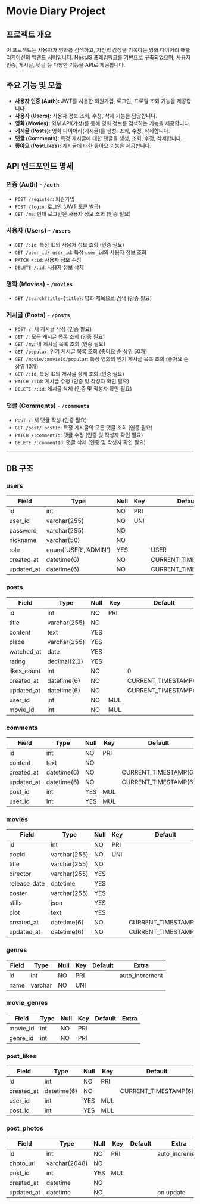 # Movie Diary Project

## 프로젝트 개요

이 프로젝트는 사용자가 영화를 검색하고, 자신의 감상을 기록하는 영화 다이어리 애플리케이션의 백엔드 서버입니다. NestJS 프레임워크를 기반으로 구축되었으며, 사용자 인증, 게시글, 댓글 등 다양한 기능을 API로 제공합니다.

## 주요 기능 및 모듈

-   **사용자 인증 (Auth):** JWT를 사용한 회원가입, 로그인, 프로필 조회 기능을 제공합니다.
-   **사용자 (Users):** 사용자 정보 조회, 수정, 삭제 기능을 담당합니다.
-   **영화 (Movies):** 외부 API(가상)를 통해 영화 정보를 검색하는 기능을 제공합니다.
-   **게시글 (Posts):** 영화 다이어리(게시글)를 생성, 조회, 수정, 삭제합니다.
-   **댓글 (Comments):** 특정 게시글에 대한 댓글을 생성, 조회, 수정, 삭제합니다.
-   **좋아요 (PostLikes):** 게시글에 대한 좋아요 기능을 제공합니다.

## API 엔드포인트 명세

### 인증 (Auth) - `/auth`

-   `POST /register`: 회원가입
-   `POST /login`: 로그인 (JWT 토큰 발급)
-   `GET /me`: 현재 로그인된 사용자 정보 조회 (인증 필요)

### 사용자 (Users) - `/users`

-   `GET /:id`: 특정 ID의 사용자 정보 조회 (인증 필요)
-   `GET /user_id/:user_id`: 특정 `user_id`의 사용자 정보 조회
-   `PATCH /:id`: 사용자 정보 수정
-   `DELETE /:id`: 사용자 정보 삭제

### 영화 (Movies) - `/movies`

-   `GET /search?title={title}`: 영화 제목으로 검색 (인증 필요)

### 게시글 (Posts) - `/posts`

-   `POST /`: 새 게시글 작성 (인증 필요)
-   `GET /`: 모든 게시글 목록 조회 (인증 필요)
-   `GET /my`: 내 게시글 목록 조회 (인증 필요)
-   `GET /popular`: 인기 게시글 목록 조회 (좋아요 순 상위 50개)
-   `GET /movie/:movieId/popular`: 특정 영화의 인기 게시글 목록 조회 (좋아요 순 상위 10개)
-   `GET /:id`: 특정 ID의 게시글 상세 조회 (인증 필요)
-   `PATCH /:id`: 게시글 수정 (인증 및 작성자 확인 필요)
-   `DELETE /:id`: 게시글 삭제 (인증 및 작성자 확인 필요)

### 댓글 (Comments) - `/comments`

-   `POST /`: 새 댓글 작성 (인증 필요)
-   `GET /post/:postId`: 특정 게시글의 모든 댓글 조회 (인증 필요)
-   `PATCH /:commentId`: 댓글 수정 (인증 및 작성자 확인 필요)
-   `DELETE /:commentId`: 댓글 삭제 (인증 및 작성자 확인 필요)

---

## DB 구조

### users
| Field      | Type                 | Null | Key | Default              | Extra          |
|------------|----------------------|------|-----|----------------------|----------------|
| id         | int                  | NO   | PRI |                      | auto_increment |
| user_id    | varchar(255)         | NO   | UNI |                      |                |
| password   | varchar(255)         | NO   |     |                      |                |
| nickname   | varchar(50)          | NO   |     |                      |                |
| role       | enum('USER','ADMIN') | YES  |     | USER                 |                |
| created_at | datetime(6)          | NO   |     | CURRENT_TIMESTAMP(6) |                |
| updated_at | datetime(6)          | NO   |     | CURRENT_TIMESTAMP(6) | on update      |

### posts
| Field       | Type         | Null | Key | Default              | Extra          |
|-------------|--------------|------|-----|----------------------|----------------|
| id          | int          | NO   | PRI |                      | auto_increment |
| title       | varchar(255) | NO   |     |                      |                |
| content     | text         | YES  |     |                      |                |
| place       | varchar(255) | YES  |     |                      |                |
| watched_at  | date         | YES  |     |                      |                |
| rating      | decimal(2,1) | YES  |     |                      |                |
| likes_count | int          | NO   |     | 0                    |                |
| created_at  | datetime(6)  | NO   |     | CURRENT_TIMESTAMP(6) |                |
| updated_at  | datetime(6)  | NO   |     | CURRENT_TIMESTAMP(6) | on update      |
| user_id     | int          | NO   | MUL |                      |                |
| movie_id    | int          | NO   | MUL |                      |                |

### comments
| Field      | Type        | Null | Key | Default              | Extra          |
|------------|-------------|------|-----|----------------------|----------------|
| id         | int         | NO   | PRI |                      | auto_increment |
| content    | text        | NO   |     |                      |                |
| created_at | datetime(6) | NO   |     | CURRENT_TIMESTAMP(6) |                |
| updated_at | datetime(6) | NO   |     | CURRENT_TIMESTAMP(6) | on update      |
| post_id    | int         | YES  | MUL |                      |                |
| user_id    | int         | YES  | MUL |                      |                |

### movies
| Field        | Type         | Null | Key | Default              | Extra          |
|--------------|--------------|------|-----|----------------------|----------------|
| id           | int          | NO   | PRI |                      | auto_increment |
| docId        | varchar(255) | NO   | UNI |                      |                |
| title        | varchar(255) | NO   |     |                      |                |
| director     | varchar(255) | YES  |     |                      |                |
| release_date | datetime     | YES  |     |                      |                |
| poster       | varchar(255) | YES  |     |                      |                |
| stills       | json         | YES  |     |                      |                |
| plot         | text         | YES  |     |                      |                |
| created_at   | datetime(6)  | NO   |     | CURRENT_TIMESTAMP(6) |                |
| updated_at   | datetime(6)  | NO   |     | CURRENT_TIMESTAMP(6) | on update      |

### genres
| Field | Type   | Null | Key | Default | Extra          |
|-------|--------|------|-----|---------|----------------|
| id    | int    | NO   | PRI |         | auto_increment |
| name  | varchar| NO   | UNI |         |                |

### movie_genres
| Field    | Type | Null | Key | Default | Extra |
|----------|------|------|-----|---------|-------|
| movie_id | int  | NO   | PRI |         |       |
| genre_id | int  | NO   | PRI |         |       |

### post_likes
| Field      | Type        | Null | Key | Default              | Extra          |
|------------|-------------|------|-----|----------------------|----------------|
| id         | int         | NO   | PRI |                      | auto_increment |
| created_at | datetime(6) | NO   |     | CURRENT_TIMESTAMP(6) |                |
| user_id    | int         | YES  | MUL |                      |                |
| post_id    | int         | YES  | MUL |                      |                |

### post_photos
| Field      | Type         | Null | Key | Default | Extra          |
|------------|--------------|------|-----|---------|----------------|
| id         | int          | NO   | PRI |         | auto_increment |
| photo_url  | varchar(2048)| NO   |     |         |                |
| post_id    | int          | YES  | MUL |         |                |
| created_at | datetime     | NO   |     |         |                |
| updated_at | datetime     | NO   |     |         | on update      |
